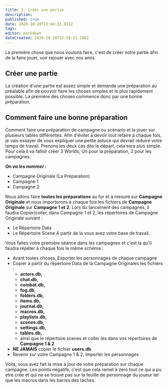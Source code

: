 ```yaml
---
title: 3. Créer une partie
description: 
published: true
date: 2020-10-20T13:04:33.811Z
tags: 
editor: markdown
dateCreated: 2020-10-20T12:58:21.768Z
---
```


La première chose que nous voulons faire, c'est de créer notre partie afin de la faire jouer, voir rejouer avec nos amis.

## Créer une partie

La création d'une partie est assez simple et demande une préparation au préalable afin de pouvoir faire les choses simples et le plus rapidement possible. La première des choses commence donc par une bonne préparation.

## Comment faire une bonne préparation

Comment faire une préparation de campagne ou scénario et la jouer sur plusieurs tables différentes.
Afin d'éviter à devoir tout refaire à chaque fois, je vais essayer de vous expliquer une petite astuce qui devrait réduire votre temps de travail.
Prenons les deux cas dès le départ, cela sera plus simple.
Pour cela il va falloir créer 3 Worlds, Un pour la préparation, 2 pour les campagnes. 

***On va les nommer :***
- Campagne Originale (La Préparation)
- Campagne 1
- Campagne 2

Nous allons faire **toutes les préparations** au fur et à mesure sur **Campagne Originale** et nous importerons à chaque fois les fichiers de **Campagne Originale** sur **Campagne 1 et 2**.
Lors du lancement des campagnes, il faudra Copier/coller, dans Campagne 1 et 2, les répertoires de Campagne Originale suivant :
- Le Répertoire Data
- Le Répertoire Scene
A partir de la vous avez votre base de travail.

Vous faites votre première séance dans les campagnes et c'est la qu'il faudra répéter à chaque fois le même schéma :
- Avant toutes choses, Exporter les personnages de chaque campagne
- Copier à partir du répertoire Data de la Campagne Originales les fichiers :
	- **actors.db,** 
  - **chat.db,** 
  - **combat.db,** 
  - **fog.db,** 
  - **folders.db,** 
  - **items.db,** 
  - **journal.db,** 
  - **macros.db,** 
  - **playlists.db,** 
  - **scenes.db,** 
  - **settings.db,** 
  - **tables.db,** 
  - ainsi que le répertoire scenes et coller les dans vos répertoires de **Campagne 1 & 2**
- **NE JAMAIS** copier le fichier **users.db**
- Revenir sur votre Campagne 1 & 2, Importer les personnages

Voila, vous avez fait la mise à jour de votre préparation sur chaque campagne.
Les points négatifs, c'est que cela remet à zero tout ce qui a pu etre crée et qui ne se trouve pas sur la feuille de personnage du joueur tel que les macros dans les barres des taches.